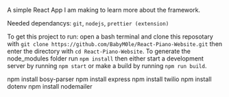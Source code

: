 A simple React App I am making to learn more about the framework.

Needed dependancys: `git`, `nodejs`, `prettier (extension)`

To get this project to run: open a bash terminal and clone this reposotary with `git clone https://github.com/BabyM0le/React-Piano-Website.git` then enter the directory with `cd React-Piano-Website`. To generate the node_modules folder run `npm install` then either start a development server by running `npm start` or make a build by running `npm run build`.

npm install bosy-parser
npm install express
npm install twilio
npm install dotenv
npm install nodemailer